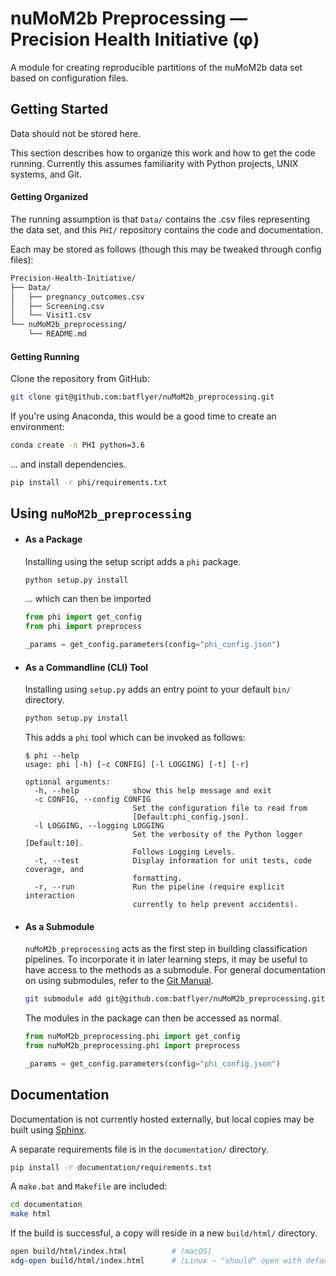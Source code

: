 # nuMoM2b Preprocessing — Precision Health Initiative (φ)

A module for creating reproducible partitions of the nuMoM2b data set based on configuration files.

## Getting Started

Data should not be stored here.

This section describes how to organize this work and how to get the code running. Currently this assumes familiarity with Python projects, UNIX systems, and Git.

#### Getting Organized

The running assumption is that `Data/` contains the .csv files representing the data set, and this `PHI/` repository contains the code and documentation.

Each may be stored as follows (though this may be tweaked through config files):

```bash
Precision-Health-Initiative/
├── Data/
│   ├── pregnancy_outcomes.csv
│   ├── Screening.csv
│   └── Visit1.csv
└── nuMoM2b_preprocessing/
    └── README.md
```

#### Getting Running

Clone the repository from GitHub:

```bash
git clone git@github.com:batflyer/nuMoM2b_preprocessing.git
```

If you're using Anaconda, this would be a good time to create an environment:

```bash
conda create -n PHI python=3.6
```

... and install dependencies.

```bash
pip install -r phi/requirements.txt
```

## Using `nuMoM2b_preprocessing`

* #### As a Package

  Installing using the setup script adds a `phi` package.

  ```bash
  python setup.py install
  ```

  ... which can then be imported

  ```python
  from phi import get_config
  from phi import preprocess

  _params = get_config.parameters(config="phi_config.json")
  ```

* #### As a Commandline (CLI) Tool

  Installing using `setup.py` adds an entry point to your default `bin/` directory.

  ```bash
  python setup.py install
  ```

  This adds a `phi` tool which can be invoked as follows:

  ```
  $ phi --help
  usage: phi [-h] [-c CONFIG] [-l LOGGING] [-t] [-r]

  optional arguments:
    -h, --help            show this help message and exit
    -c CONFIG, --config CONFIG
                          Set the configuration file to read from
                          [Default:phi_config.json].
    -l LOGGING, --logging LOGGING
                          Set the verbosity of the Python logger [Default:10].
                          Follows Logging Levels.
    -t, --test            Display information for unit tests, code coverage, and
                          formatting.
    -r, --run             Run the pipeline (require explicit interaction
                          currently to help prevent accidents).
  ```

* #### As a Submodule

  `nuMoM2b_preprocessing` acts as the first step in building classification pipelines. To incorporate it in later learning steps, it may be useful to have access to the methods as a submodule. For general documentation on using submodules, refer to the [Git Manual](https://git-scm.com/book/en/v2/Git-Tools-Submodules).

  ```bash
  git submodule add git@github.com:batflyer/nuMoM2b_preprocessing.git
  ```

  The modules in the package can then be accessed as normal.

  ```python
  from nuMoM2b_preprocessing.phi import get_config
  from nuMoM2b_preprocessing.phi import preprocess

  _params = get_config.parameters(config="phi_config.json")
  ```

## Documentation

Documentation is not currently hosted externally, but local copies may be built using [Sphinx](http://www.sphinx-doc.org/en/master/).

A separate requirements file is in the `documentation/` directory.

```bash
pip install -r documentation/requirements.txt
```

A `make.bat` and `Makefile` are included:

```bash
cd documentation
make html
```

If the build is successful, a copy will reside in a new `build/html/` directory.

```bash
open build/html/index.html          # (macOS)
xdg-open build/html/index.html      # (Linux — "should" open with default browser)
```
